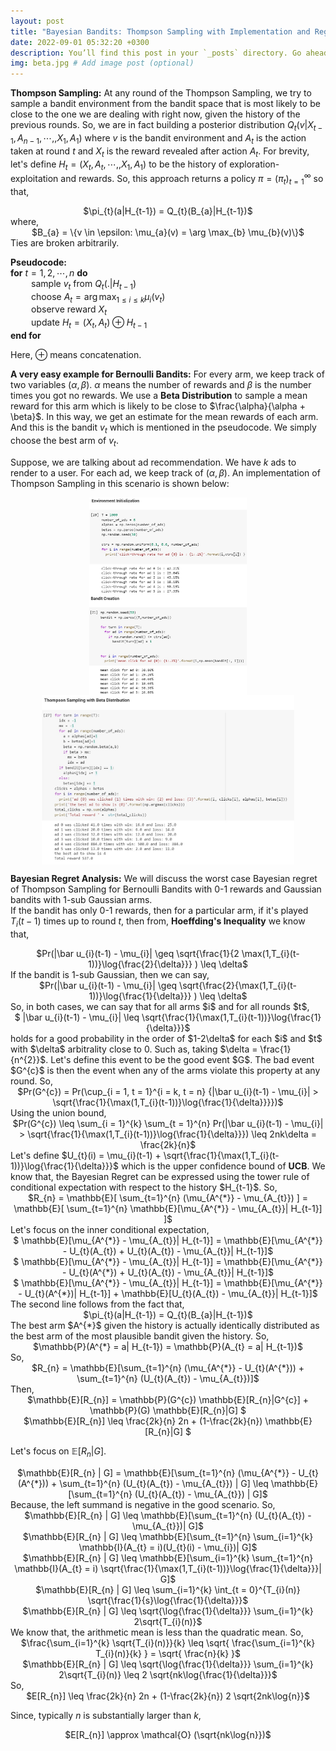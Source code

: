 ```yaml
---
layout: post
title: "Bayesian Bandits: Thompson Sampling with Implementation and Regret Analysis"
date: 2022-09-01 05:32:20 +0300
description: You’ll find this post in your `_posts` directory. Go ahead and edit it and re-build the site to see your changes. # Add post description (optional)
img: beta.jpg # Add image post (optional)
---
```


<strong>Thompson Sampling:</strong> At any round of the Thompson Sampling, we try to sample a bandit environment from the bandit space that is most likely to be close to the one we are dealing with right now, given the history of the previous rounds. So, we are in fact building a posterior distribution $Q_{t}(v | X_{t-1}, A_{n-1},\cdots, ,X_{1}, A_{1})$ where $v$ is the bandit environment and $A_{t}$ is the action taken at round $t$ and $X_{t}$ is the reward revealed after action $A_{t}$. For brevity, let's define $H_{t} = (X_{t}, A_{t},\cdots, ,X_{1}, A_{1})$ to be the history of exploration-exploitation and rewards. So, this approach returns a policy $\pi = (\pi_{t})_{t=1}^{\infty}$ so that,    
<center>$\pi_{t}(a|H_{t-1}) = Q_{t}(B_{a}|H_{t-1})$</center>
where, 
<center>$B_{a} = \{v \in \epsilon: \mu_{a}(v) = \arg \max_{b} \mu_{b}(v)\}$</center>
Ties are broken arbitrarily.

<strong>Pseudocode:</strong>      
<strong>for</strong> $t = 1, 2, \cdots , n$ <strong>do</strong>     
$\quad\quad$sample $v_{t}$ from $Q_{t}(.|H_{t-1})$     
$\quad\quad$choose $A_{t} = \arg \max_{1 \leq i \leq k} \mu_{i}(v_{t})$    
$\quad\quad$observe reward $X_{t}$     
$\quad\quad$update $H_{t} = (X_{t}, A_{t}) \oplus H_{t-1}$    
<strong>end for</strong>      

Here, $\oplus$ means concatenation.

<strong>A very easy example for Bernoulli Bandits:</strong> For every arm, we keep track of two variables $(\alpha, \beta)$. $\alpha$ means the number of rewards and $\beta$ is the number times you got no rewards. We use a <strong>Beta Distribution</strong> to sample a mean reward for this arm which is likely to be close to $\frac{\alpha}{\alpha + \beta}$. In this way, we get an estimate for the mean rewards of each arm. And this is the bandit $v_{t}$ which is mentioned in the pseudocode. We simply choose the best arm of $v_{t}$.    

Suppose, we are talking about ad recommendation. We have $k$ ads to render to a user. For each ad, we keep track of $(\alpha, \beta)$. An implementation of Thompson Sampling in this scenario is shown below:



<img src = "/assets/img/thompson1.jpg" height = "50%" width = "50%" style = "display: block; margin-left: auto; margin-right: auto;">
<img src = "/assets/img/thompson2.jpg" height = "50%" width = "50%" style = "display: block; margin-left: auto; margin-right: auto;">
<img src = "/assets/img/thompson4.jpg" height = "80%" width = "80%" style = "display: block; margin-left: auto; margin-right: auto;"> 


 <strong>Bayesian Regret Analysis:</strong> We will discuss the worst case Bayesian regret of Thompson Sampling for Bernoulli Bandits with 0-1 rewards and Gaussian bandits with 1-sub Gaussian arms.   
If the bandit has only 0-1 rewards, then for a particular arm, if it's played $T_{i}(t-1)$ times up to round $t$, then from, <strong>Hoeffding's Inequality</strong> we know that,    
<center>$Pr(|\bar u_{i}(t-1) - \mu_{i}| \geq \sqrt{\frac{1}{2 \max(1,T_{i}(t-1))}\log{\frac{2}{\delta}}} ) \leq \delta$</center>
If the bandit is 1-sub Gaussian, then we can say,    
<center>$Pr(|\bar u_{i}(t-1) - \mu_{i}| \geq \sqrt{\frac{2}{\max(1,T_{i}(t-1))}\log{\frac{1}{\delta}}} ) \leq \delta$</center>
So, in both cases, we can say that for all arms $i$ and for all rounds $t$,    
<center>$ |\bar u_{i}(t-1) - \mu_{i}| \leq \sqrt{\frac{1}{\max(1,T_{i}(t-1))}\log{\frac{1}{\delta}}}$</center>
holds for a good probability in the order of $1-2\delta$ for each $i$ and $t$ with $\delta$ arbitrality close to 0. Such as, taking $\delta = \frac{1}{n^{2}}$.
Let's define this event to be the good event $G$. The bad event $G^{c}$ is then the event when any of the arms violate this property at any round.
So, <center>$Pr(G^{c}) = Pr(\cup_{i = 1, t = 1}^{i = k, t = n} {|\bar u_{i}(t-1) - \mu_{i}| > \sqrt{\frac{1}{\max(1,T_{i}(t-1))}\log{\frac{1}{\delta}}}})$ </center>
Using the union bound,
<center>$Pr(G^{c}) \leq \sum_{i = 1}^{k} \sum_{t = 1}^{n} Pr(|\bar u_{i}(t-1) - \mu_{i}| > \sqrt{\frac{1}{\max(1,T_{i}(t-1))}\log{\frac{1}{\delta}}}) \leq 2nk\delta = \frac{2k}{n}$</center>
Let's define $U_{t}(i) = \mu_{i}(t-1) + \sqrt{\frac{1}{\max(1,T_{i}(t-1))}\log{\frac{1}{\delta}}}$ which is the upper confidence bound of <strong>UCB</strong>.
We know that, the Bayesian Regret can be expressed using the tower rule of conditional expectation with respect to the history $H_{t-1}$. So,    
<center>$R_{n} = \mathbb{E}[ \sum_{t=1}^{n} (\mu_{A^{*}} - \mu_{A_{t}}) ] =   \mathbb{E}[ \sum_{t=1}^{n} \mathbb{E}[\mu_{A^{*}} - \mu_{A_{t}}| H_{t-1}] ]$</center>
Let's focus on the inner conditional expectation,   
<center>$ \mathbb{E}[\mu_{A^{*}} - \mu_{A_{t}}| H_{t-1}] = \mathbb{E}[\mu_{A^{*}} - U_{t}(A_{t}) + U_{t}(A_{t}) - \mu_{A_{t}}| H_{t-1}]$</center>
<center>$ \mathbb{E}[\mu_{A^{*}} - \mu_{A_{t}}| H_{t-1}] = \mathbb{E}[\mu_{A^{*}} - U_{t}(A^{*}) + U_{t}(A_{t}) - \mu_{A_{t}}| H_{t-1}]$</center>
<center>$ \mathbb{E}[\mu_{A^{*}} - \mu_{A_{t}}| H_{t-1}] = \mathbb{E}[\mu_{A^{*}} - U_{t}(A^{*})| H_{t-1}] + \mathbb{E}[U_{t}(A_{t}) - \mu_{A_{t}}| H_{t-1}]$</center>
The second line follows from the fact that, 
<center>$\pi_{t}(a|H_{t-1}) = Q_{t}(B_{a}|H_{t-1})$</center>
The best arm $A^{*}$ given the history is actually identically distributed as the best arm of the most plausible bandit given the history. So,    
<center>$\mathbb{P}(A^{*} = a| H_{t-1}) = \mathbb{P}(A_{t} = a| H_{t-1})$</center>
So, 
<center> $R_{n} = \mathbb{E}[\sum_{t=1}^{n} (\mu_{A^{*}} - U_{t}(A^{*})) + \sum_{t=1}^{n} (U_{t}(A_{t}) - \mu_{A_{t}})]$</center>
Then,
<center>$\mathbb{E}[R_{n}] = \mathbb{P}(G^{c}) \mathbb{E}[R_{n}|G^{c}] + \mathbb{P}(G) \mathbb{E}[R_{n}|G] $ </center>
<center>$\mathbb{E}[R_{n}] \leq \frac{2k}{n} 2n + (1-\frac{2k}{n}) \mathbb{E}[R_{n}|G] $ </center>

Let's focus on $\mathbb{E}[R_{n} | G]$. 
<center>$\mathbb{E}[R_{n} | G] = \mathbb{E}[\sum_{t=1}^{n} (\mu_{A^{*}} - U_{t}(A^{*})) + \sum_{t=1}^{n} (U_{t}(A_{t}) - \mu_{A_{t}}) | G] \leq \mathbb{E}[\sum_{t=1}^{n} (U_{t}(A_{t}) - \mu_{A_{t}}) | G]$</center>
Because, the left summand is negative in the good scenario. So,    
<center>$\mathbb{E}[R_{n} | G] \leq \mathbb{E}[\sum_{t=1}^{n} (U_{t}(A_{t}) - \mu_{A_{t}})| G]$</center>
<center>$\mathbb{E}[R_{n} | G] \leq \mathbb{E}[\sum_{t=1}^{n} \sum_{i=1}^{k} \mathbb{I}(A_{t} = i)(U_{t}(i) - \mu_{i})| G]$</center>
<center>$\mathbb{E}[R_{n} | G] \leq \mathbb{E}[\sum_{i=1}^{k} \sum_{t=1}^{n} \mathbb{I}(A_{t} = i) \sqrt{\frac{1}{\max(1,T_{i}(t-1))}\log{\frac{1}{\delta}}}| G]$</center>
<center>$\mathbb{E}[R_{n} | G] \leq \sum_{i=1}^{k} \int_{t = 0}^{T_{i}(n)} \sqrt{\frac{1}{s}\log{\frac{1}{\delta}}}$</center>
<center>$\mathbb{E}[R_{n} | G] \leq \sqrt{\log{\frac{1}{\delta}}} \sum_{i=1}^{k} 2\sqrt{T_{i}(n)}$</center>
We know that, the arithmetic mean is less than the quadratic mean. So,   
<center>$\frac{\sum_{i=1}^{k} \sqrt{T_{i}(n)}}{k} \leq \sqrt{ \frac{\sum_{i=1}^{k} T_{i}(n)}{k} } = \sqrt{ \frac{n}{k} }$</center>
<center>$\mathbb{E}[R_{n} | G] \leq \sqrt{\log{\frac{1}{\delta}}} \sum_{i=1}^{k} 2\sqrt{T_{i}(n)} \leq 2 \sqrt{nk\log{\frac{1}{\delta}}}$</center>
So, 
<center>$E[R_{n}]  \leq \frac{2k}{n} 2n + (1-\frac{2k}{n}) 2 \sqrt{2nk\log{n}}$ </center>

Since, typically $n$ is substantially larger than $k$,  
<center>$E[R_{n}]  \approx \mathcal{O} (\sqrt{nk\log{n}})$ </center>
